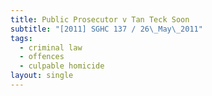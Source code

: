 ```yaml
---
title: Public Prosecutor v Tan Teck Soon
subtitle: "[2011] SGHC 137 / 26\_May\_2011"
tags:
  - criminal law
  - offences
  - culpable homicide
layout: single
---
```


